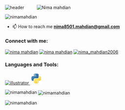 ![header](https://capsule-render.vercel.app/api?type=waving&height=300&color=gradient&text=Hi%20I'm%20Nima%20mahdian%20-nl-Generative%20AI%20Engineer&fontAlign=22&fontSize=33&fontAlignY=18&animation=twinkling&textBg=false&descAlign=0&descAlignY=0&reversal=false)
<img align = "right" alt = "Nima mahdian" width = "400" src ="https://camo.githubusercontent.com/7de37139d0b4c1ce40865e799b446c0e963a3dd8fb68d239707237c40604fa3d/68747470733a2f2f63646e2e6472696262626c652e636f6d2f75736572732f3733303730332f73637265656e73686f74732f363538313234332f6176656e746f2e676966">

<p align="left"> <img src="https://komarev.com/ghpvc/?username=nimamahdian&label=Profile%20views&color=0e75b6&style=flat" alt="nimamahdian" /> </p>

- 📫 How to reach me **nima8501.mahdian@gmail.com**

<h3 align="left">Connect with me:</h3>
<p align="left">
<a href="https://linkedin.com/in/nima mahdian" target="blank"><img align="center" src="https://raw.githubusercontent.com/rahuldkjain/github-profile-readme-generator/master/src/images/icons/Social/linked-in-alt.svg" alt="nima mahdian" height="30" width="40" /></a>
<a href="https://fb.com/nima mahdian" target="blank"><img align="center" src="https://raw.githubusercontent.com/rahuldkjain/github-profile-readme-generator/master/src/images/icons/Social/facebook.svg" alt="nima mahdian" height="30" width="40" /></a>
<a href="https://instagram.com/nima_mahdian2006" target="blank"><img align="center" src="https://raw.githubusercontent.com/rahuldkjain/github-profile-readme-generator/master/src/images/icons/Social/instagram.svg" alt="nima_mahdian2006" height="30" width="40" /></a>
</p>

<h3 align="left">Languages and Tools:</h3>
<p align="left"> <a href="https://www.adobe.com/in/products/illustrator.html" target="_blank" rel="noreferrer"> <img src="https://www.vectorlogo.zone/logos/adobe_illustrator/adobe_illustrator-icon.svg" alt="illustrator" width="40" height="40"/> </a> <a href="https://www.python.org" target="_blank" rel="noreferrer"> <img src="https://raw.githubusercontent.com/devicons/devicon/master/icons/python/python-original.svg" alt="python" width="40" height="40"/> </a> </p>

<p><img align="left" src="https://github-readme-stats.vercel.app/api/top-langs?username=nimamahdian&show_icons=true&locale=en&layout=compact" alt="nimamahdian" /></p>

<p>&nbsp;<img align="center" src="https://github-readme-stats.vercel.app/api?username=nimamahdian&show_icons=true&locale=en" alt="nimamahdian" /></p>

<p><img align="center" src="https://github-readme-streak-stats.herokuapp.com/?user=nimamahdian&" alt="nimamahdian" /></p>

